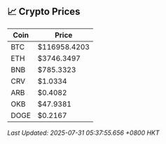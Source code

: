 ## 📈 Crypto Prices

| Coin | Price |
| ---- | ----- |
| BTC | $116958.4203 |
| ETH | $3746.3497 |
| BNB | $785.3323 |
| CRV | $1.0334 |
| ARB | $0.4082 |
| OKB | $47.9381 |
| DOGE | $0.2167 |

_Last Updated: 2025-07-31 05:37:55.656 +0800 HKT_